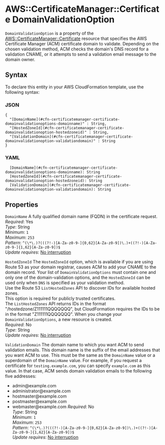 # AWS::CertificateManager::Certificate DomainValidationOption<a name="aws-properties-certificatemanager-certificate-domainvalidationoption"></a>

 `DomainValidationOption` is a property of the [AWS::CertificateManager::Certificate](https://docs.aws.amazon.com/AWSCloudFormation/latest/UserGuide/aws-resource-certificatemanager-certificate.html) resource that specifies the AWS Certificate Manager \(ACM\) certificate domain to validate\. Depending on the chosen validation method, ACM checks the domain's DNS record for a validation CNAME, or it attempts to send a validation email message to the domain owner\.

## Syntax<a name="aws-properties-certificatemanager-certificate-domainvalidationoption-syntax"></a>

To declare this entity in your AWS CloudFormation template, use the following syntax:

### JSON<a name="aws-properties-certificatemanager-certificate-domainvalidationoption-syntax.json"></a>

```
{
  "[DomainName](#cfn-certificatemanager-certificate-domainvalidationoptions-domainname)" : String,
  "[HostedZoneId](#cfn-certificatemanager-certificate-domainvalidationoption-hostedzoneid)" : String,
  "[ValidationDomain](#cfn-certificatemanager-certificate-domainvalidationoption-validationdomain)" : String
}
```

### YAML<a name="aws-properties-certificatemanager-certificate-domainvalidationoption-syntax.yaml"></a>

```
  [DomainName](#cfn-certificatemanager-certificate-domainvalidationoptions-domainname): String
  [HostedZoneId](#cfn-certificatemanager-certificate-domainvalidationoption-hostedzoneid): String
  [ValidationDomain](#cfn-certificatemanager-certificate-domainvalidationoption-validationdomain): String
```

## Properties<a name="aws-properties-certificatemanager-certificate-domainvalidationoption-properties"></a>

`DomainName`  <a name="cfn-certificatemanager-certificate-domainvalidationoptions-domainname"></a>
A fully qualified domain name \(FQDN\) in the certificate request\.  
*Required*: Yes  
*Type*: String  
*Minimum*: `1`  
*Maximum*: `253`  
*Pattern*: `^(\*\.)?(((?!-)[A-Za-z0-9-]{0,62}[A-Za-z0-9])\.)+((?!-)[A-Za-z0-9-]{1,62}[A-Za-z0-9])$`  
*Update requires*: [No interruption](https://docs.aws.amazon.com/AWSCloudFormation/latest/UserGuide/using-cfn-updating-stacks-update-behaviors.html#update-no-interrupt)

`HostedZoneId`  <a name="cfn-certificatemanager-certificate-domainvalidationoption-hostedzoneid"></a>
The `HostedZoneId` option, which is available if you are using Route 53 as your domain registrar, causes ACM to add your CNAME to the domain record\. Your list of `DomainValidationOptions` must contain one and only one of the domain\-validation options, and the `HostedZoneId` can be used only when `DNS` is specified as your validation method\.  
Use the Route 53 `ListHostedZones` API to discover IDs for available hosted zones\.   
This option is required for publicly trusted certificates\.  
The `ListHostedZones` API returns IDs in the format "/hostedzone/Z111111QQQQQQQ", but CloudFormation requires the IDs to be in the format "Z111111QQQQQQQ"\.
When you change your `DomainValidationOptions`, a new resource is created\.  
*Required*: No  
*Type*: String  
*Update requires*: [No interruption](https://docs.aws.amazon.com/AWSCloudFormation/latest/UserGuide/using-cfn-updating-stacks-update-behaviors.html#update-no-interrupt)

`ValidationDomain`  <a name="cfn-certificatemanager-certificate-domainvalidationoption-validationdomain"></a>
The domain name to which you want ACM to send validation emails\. This domain name is the suffix of the email addresses that you want ACM to use\. This must be the same as the `DomainName` value or a superdomain of the `DomainName` value\. For example, if you request a certificate for `testing.example.com`, you can specify `example.com` as this value\. In that case, ACM sends domain validation emails to the following five addresses:  
+ admin@example\.com
+ administrator@example\.com
+ hostmaster@example\.com
+ postmaster@example\.com
+ webmaster@example\.com
*Required*: No  
*Type*: String  
*Minimum*: `1`  
*Maximum*: `253`  
*Pattern*: `^(\*\.)?(((?!-)[A-Za-z0-9-]{0,62}[A-Za-z0-9])\.)+((?!-)[A-Za-z0-9-]{1,62}[A-Za-z0-9])$`  
*Update requires*: [No interruption](https://docs.aws.amazon.com/AWSCloudFormation/latest/UserGuide/using-cfn-updating-stacks-update-behaviors.html#update-no-interrupt)